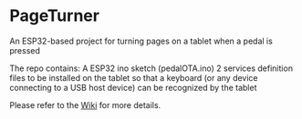 # PageTurner
An ESP32-based project for turning pages on a tablet when a pedal is pressed

The repo contains: 
A ESP32 ino sketch (pedalOTA.ino)
2 services definition files to be installed on the tablet so that a keyboard (or any device connecting to a USB host device) can be recognized by the tablet

Please refer to the [Wiki](https://github.com/FunkyFab/pageturner/wiki) for more details.
